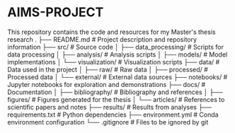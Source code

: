 # AIMS-PROJECT
This repository contains the code and resources for my Master's thesis research
.
├── README.md                    # Project description and repository information
├── src/                         # Source code
│   ├── data_processing/         # Scripts for data processing
│   ├── analysis/                # Analysis scripts
│   ├── models/                  # Model implementations
│   └── visualization/           # Visualization scripts
├── data/                        # Data used in the project
│   ├── raw/                     # Raw data
│   ├── processed/               # Processed data
│   └── external/                # External data sources
├── notebooks/                   # Jupyter notebooks for exploration and demonstrations
├── docs/                        # Documentation
│   ├── bibliography/            # Bibliography and references
│   ├── figures/                 # Figures generated for the thesis
│   └── articles/                # References to scientific papers and notes
├── results/                     # Results from analyses
├── requirements.txt             # Python dependencies
├── environment.yml              # Conda environment configuration 
└── .gitignore                   # Files to be ignored by git
